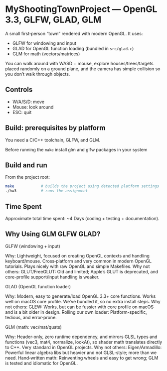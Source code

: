# MyShootingTownProject — OpenGL 3.3, GLFW, GLAD, GLM

A small first‑person “town” rendered with modern OpenGL. It uses:

- GLFW for windowing and input
- GLAD for OpenGL function loading (bundled in `src/glad.c`)
- GLM for math (vectors/matrices)

You can walk around with WASD + mouse, explore houses/trees/targets placed randomly on a ground plane, and the camera has simple collision so you don’t walk through objects.

## Controls

- W/A/S/D: move
- Mouse: look around
- ESC: quit

## Build: prerequisites by platform

You need a C/C++ toolchain, GLFW, and GLM.

Before running the `make` install glm and glfw packages in your system

## Build and run

From the project root:

```bash
make            # builds the project using detected platform settings
./hw3           # runs the assignment
```

## Time Spent

Approximate total time spent: ~4 Days (coding + testing + documentation).

## Why Using GLM GLFW GLAD?

GLFW (windowing + input)

Why: Lightweight, focused on creating OpenGL contexts and handling keyboard/mouse. Cross‑platform and very common in modern OpenGL tutorials. Plays nicely with raw OpenGL and simple Makefiles.
Why not others:
GLUT/FreeGLUT: Old and limited; Apple’s GLUT is deprecated, and core-profile support/input handling is weaker.

GLAD (OpenGL function loader)

Why: Modern, easy to generate/load OpenGL 3.3+ core functions. Works well on macOS core profile. We’ve bundled it, so no extra install steps.
Why not others:
GLEW: Works, but can be fussier with core profile on macOS and is a bit older in design.
Rolling our own loader: Platform-specific, tedious, and error‑prone.

GLM (math: vec/mat/quats)

Why: Header‑only, zero runtime dependency, and mirrors GLSL types and functions (vec3, mat4, normalize, lookAt), so shader math translates directly to C++. Very standard in OpenGL projects.
Why not others:
Eigen/Armadillo: Powerful linear algebra libs but heavier and not GLSL‑style; more than we need.
Hand‑written math: Reinventing wheels and easy to get wrong; GLM is tested and idiomatic for OpenGL.
